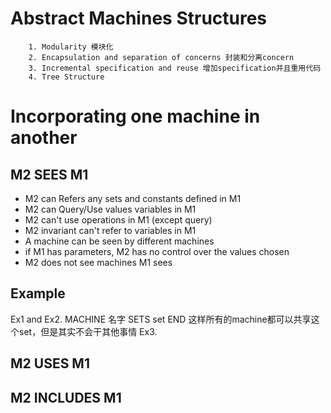 # Abstract Machines Structures
		1. Modularity 模块化
		2. Encapsulation and separation of concerns 封装和分离concern
		3. Incremental specification and reuse 增加specification并且重用代码
		4. Tree Structure
# Incorporating one machine in another
## M2 SEES M1
- M2 can Refers any sets and constants defined in M1
- M2 can Query/Use values variables in M1
- M2 can't use operations in M1 (except query)
- M2 invariant can't refer to variables in M1
- A machine can be seen by different machines
- if M1 has parameters, M2 has no control over the values chosen
- M2 does not see machines M1 sees
## Example
Ex1 and Ex2. 
MACHINE 名字
SETS set
END
这样所有的machine都可以共享这个set，但是其实不会干其他事情
Ex3. 
## M2 USES M1
## M2 INCLUDES M1
